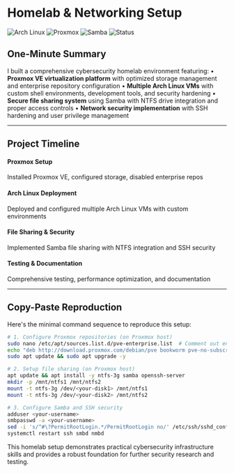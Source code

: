 # Homelab & Networking Setup

![Arch Linux](https://img.shields.io/badge/Arch_Linux-1793D1?style=flat&logo=arch-linux&logoColor=white) ![Proxmox](https://img.shields.io/badge/Proxmox-E57000?style=flat&logo=proxmox&logoColor=white) ![Samba](https://img.shields.io/badge/Samba-CC3A3B?style=flat&logo=samba&logoColor=white) ![Status](https://img.shields.io/badge/Status-Completed-success)

## One-Minute Summary

I built a comprehensive cybersecurity homelab environment featuring:
• **Proxmox VE virtualization platform** with optimized storage management and enterprise repository configuration
• **Multiple Arch Linux VMs** with custom shell environments, development tools, and security hardening
• **Secure file sharing system** using Samba with NTFS drive integration and proper access controls
• **Network security implementation** with SSH hardening and user privilege management

---

## Project Timeline

<div class="timeline">
  <div class="timeline-item">
    <div class="timeline-marker"></div>
    <div class="timeline-content">
      <h4>Proxmox Setup</h4>
      <p>Installed Proxmox VE, configured storage, disabled enterprise repos</p>
    </div>
  </div>
  <div class="timeline-item">
    <div class="timeline-marker"></div>
    <div class="timeline-content">
      <h4>Arch Linux Deployment</h4>
      <p>Deployed and configured multiple Arch Linux VMs with custom environments</p>
    </div>
  </div>
  <div class="timeline-item">
    <div class="timeline-marker"></div>
    <div class="timeline-content">
      <h4>File Sharing & Security</h4>
      <p>Implemented Samba file sharing with NTFS integration and SSH security</p>
    </div>
  </div>
  <div class="timeline-item">
    <div class="timeline-marker"></div>
    <div class="timeline-content">
      <h4>Testing & Documentation</h4>
      <p>Comprehensive testing, performance optimization, and documentation</p>
    </div>
  </div>
</div>

---

## Copy-Paste Reproduction

Here's the minimal command sequence to reproduce this setup:

```bash
# 1. Configure Proxmox repositories (on Proxmox host)
sudo nano /etc/apt/sources.list.d/pve-enterprise.list  # Comment out enterprise repo
echo "deb http://download.proxmox.com/debian/pve bookworm pve-no-subscription" | sudo tee /etc/apt/sources.list.d/pve-no-subscription.list
sudo apt update && sudo apt upgrade -y

# 2. Setup file sharing (on Proxmox host)
apt update && apt install -y ntfs-3g samba openssh-server
mkdir -p /mnt/ntfs1 /mnt/ntfs2
mount -t ntfs-3g /dev/<your-disk1> /mnt/ntfs1
mount -t ntfs-3g /dev/<your-disk2> /mnt/ntfs2

# 3. Configure Samba and SSH security
adduser <your-username>
smbpasswd -a <your-username>
sed -i 's/^#\?PermitRootLogin.*/PermitRootLogin no/' /etc/ssh/sshd_config
systemctl restart ssh smbd nmbd
```

This homelab setup demonstrates practical cybersecurity infrastructure skills and provides a robust foundation for further security research and testing.
